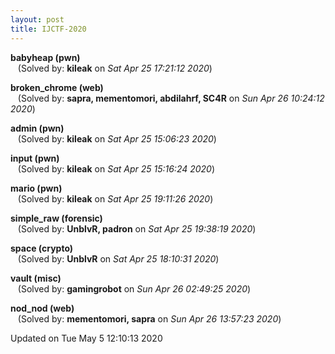```yaml
---
layout: post
title: IJCTF-2020
---
```


<!--break-->

**babyheap (pwn)**  
&nbsp;&nbsp;&nbsp;(Solved by: **kileak** on _Sat Apr 25 17:21:12 2020_)  
  
**broken_chrome (web)**  
&nbsp;&nbsp;&nbsp;(Solved by: **sapra, mementomori, abdilahrf, SC4R** on _Sun Apr 26 10:24:12 2020_)  
  
**admin (pwn)**  
&nbsp;&nbsp;&nbsp;(Solved by: **kileak** on _Sat Apr 25 15:06:23 2020_)  
  
**input (pwn)**  
&nbsp;&nbsp;&nbsp;(Solved by: **kileak** on _Sat Apr 25 15:16:24 2020_)  
  
**mario (pwn)**  
&nbsp;&nbsp;&nbsp;(Solved by: **kileak** on _Sat Apr 25 19:11:26 2020_)  
  
**simple_raw (forensic)**  
&nbsp;&nbsp;&nbsp;(Solved by: **UnblvR, padron** on _Sat Apr 25 19:38:19 2020_)  
  
**space (crypto)**  
&nbsp;&nbsp;&nbsp;(Solved by: **UnblvR** on _Sat Apr 25 18:10:31 2020_)  
  
**vault (misc)**  
&nbsp;&nbsp;&nbsp;(Solved by: **gamingrobot** on _Sun Apr 26 02:49:25 2020_)  
  
**nod_nod (web)**  
&nbsp;&nbsp;&nbsp;(Solved by: **mementomori, sapra** on _Sun Apr 26 13:57:23 2020_)  
  


Updated on Tue May  5 12:10:13 2020

